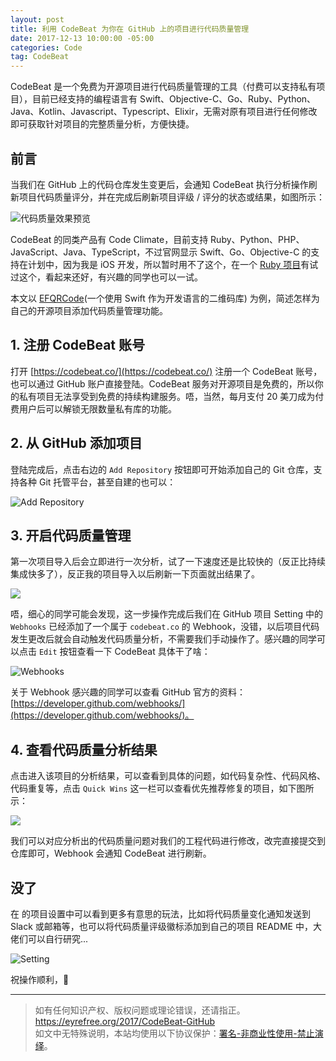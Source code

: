 ```yaml
---
layout: post
title: 利用 CodeBeat 为你在 GitHub 上的项目进行代码质量管理
date: 2017-12-13 10:00:00 -05:00
categories: Code
tag: CodeBeat
---
```


CodeBeat 是一个免费为开源项目进行代码质量管理的工具（付费可以支持私有项目），目前已经支持的编程语言有 Swift、Objective-C、Go、Ruby、Python、Java、Kotlin、Javascript、Typescript、Elixir，无需对原有项目进行任何修改即可获取针对项目的完整质量分析，方便快捷。

## 前言

当我们在 GitHub 上的代码仓库发生变更后，会通知 CodeBeat 执行分析操作刷新项目代码质量评分，并在完成后刷新项目评级 / 评分的状态或结果，如图所示：

![代码质量效果预览](/images/2017/CodeBeat-GitHub/1.awebp)

CodeBeat 的同类产品有 Code Climate，目前支持 Ruby、Python、PHP、JavaScript、Java、TypeScript，不过官网显示
 Swift、Go、Objective-C 的支持在计划中，因为我是 iOS 开发，所以暂时用不了这个，在一个 [Ruby 项目](https://github.com/BigKeeper/bigstash)有试过这个，看起来还好，有兴趣的同学也可以一试。

本文以 [EFQRCode](https://github.com/EyreFree/EFQRCode)(一个使用 Swift 作为开发语言的二维码库) 为例，简述怎样为自己的开源项目添加代码质量管理功能。

## 1. 注册 CodeBeat 账号

打开 [https://codebeat.co/](https://codebeat.co/) 注册一个 CodeBeat 账号，也可以通过 GitHub 账户直接登陆。CodeBeat 服务对开源项目是免费的，所以你的私有项目无法享受到免费的持续构建服务。唔，当然，每月支付 20 美刀成为付费用户后可以解锁无限数量私有库的功能。

## 2. 从 GitHub 添加项目

登陆完成后，点击右边的 `Add Repository` 按钮即可开始添加自己的 Git 仓库，支持各种 Git 托管平台，甚至自建的也可以：

![Add Repository](/images/2017/CodeBeat-GitHub/2.awebp)

## 3. 开启代码质量管理

第一次项目导入后会立即进行一次分析，试了一下速度还是比较快的（反正比持续集成快多了），反正我的项目导入以后刷新一下页面就出结果了。

![](/images/2017/CodeBeat-GitHub/3.awebp)

唔，细心的同学可能会发现，这一步操作完成后我们在 GitHub 项目 Setting 中的 `Webhooks` 已经添加了一个属于 `codebeat.co` 的 Webhook，没错，以后项目代码发生更改后就会自动触发代码质量分析，不需要我们手动操作了。感兴趣的同学可以点击 `Edit` 按钮查看一下 CodeBeat 具体干了啥：

![Webhooks](/images/2017/CodeBeat-GitHub/4.awebp)

关于 Webhook 感兴趣的同学可以查看 GitHub 官方的资料：[https://developer.github.com/webhooks/](https://developer.github.com/webhooks/)。

## 4. 查看代码质量分析结果

点击进入该项目的分析结果，可以查看到具体的问题，如代码复杂性、代码风格、代码重复等，点击 `Quick Wins` 这一栏可以查看优先推荐修复的项目，如下图所示：

![](/images/2017/CodeBeat-GitHub/5.awebp)

我们可以对应分析出的代码质量问题对我们的工程代码进行修改，改完直接提交到仓库即可，Webhook 会通知 CodeBeat 进行刷新。

## 没了

在  的项目设置中可以看到更多有意思的玩法，比如将代码质量变化通知发送到 Slack 或邮箱等，也可以将代码质量评级徽标添加到自己的项目 README 中，大佬们可以自行研究...

![Setting](/images/2017/CodeBeat-GitHub/6.awebp)

祝操作顺利，🌈

---

> 如有任何知识产权、版权问题或理论错误，还请指正。   
> https://eyrefree.org/2017/CodeBeat-GitHub   
> 如文中无特殊说明，本站均使用以下协议保护：[署名-非商业性使用-禁止演绎](http://creativecommons.org/licenses/by-nc-nd/3.0/cn/)。   
